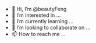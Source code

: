- 👋 Hi, I’m @beautyFeng
- 👀 I’m interested in ...
- 🌱 I’m currently learning ...
- 💞️ I’m looking to collaborate on ...
- 📫 How to reach me ...

<!---
beautyFeng/beautyFeng is a ✨ special ✨ repository because its `README.md` (this file) appears on your GitHub profile.
You can click the Preview link to take a look at your changes.
--->
